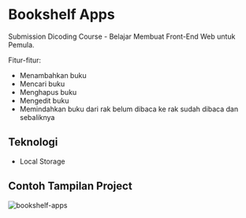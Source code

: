 # Bookshelf Apps
Submission Dicoding Course - Belajar Membuat Front-End Web untuk Pemula.  

Fitur-fitur:
- Menambahkan buku
- Mencari buku
- Menghapus buku
- Mengedit buku
- Memindahkan buku dari rak belum dibaca ke rak sudah dibaca dan sebaliknya

## Teknologi
- Local Storage

## Contoh Tampilan Project
![bookshelf-apps](https://user-images.githubusercontent.com/94782135/142796053-fc8265cc-5c9e-465d-8530-d5955b2e721e.png)
